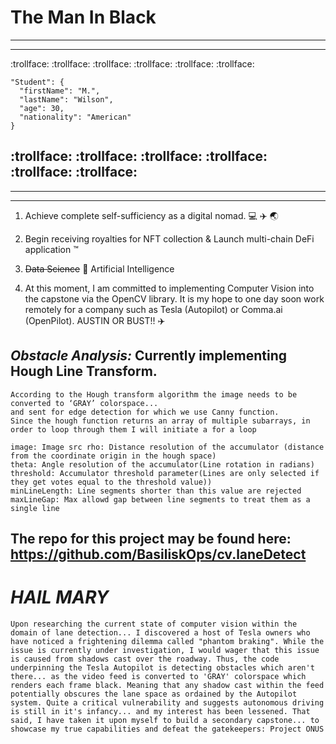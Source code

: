# The Man In Black
---
---
:trollface: :trollface: :trollface: :trollface: :trollface: :trollface: 

```
"Student": {
  "firstName": "M.",
  "lastName": "Wilson",
  "age": 30,
  "nationality": "American"
}
```
:trollface: :trollface: :trollface: :trollface: :trollface: :trollface: 
---
---
---

1. Achieve complete self-sufficiency as a digital nomad. :computer: :airplane: :earth_asia:

2. Begin receiving royalties for NFT collection & Launch multi-chain DeFi application :tm:

3. ~~Data Science~~  :brain: Artificial Intelligence

4. At this moment, I am committed to implementing Computer Vision into the capstone via the OpenCV library. It is my hope to one day soon work remotely for a company such as Tesla (Autopilot) or Comma.ai (OpenPilot). AUSTIN OR BUST!! :airplane:


## *Obstacle Analysis:* Currently implementing Hough Line Transform. 

```
According to the Hough transform algorithm the image needs to be converted to ‘GRAY’ colorspace...
and sent for edge detection for which we use Canny function. 
Since the hough function returns an array of multiple subarrays, in order to loop through them I will initiate a for a loop

image: Image src rho: Distance resolution of the accumulator (distance from the coordinate origin in the hough space)
theta: Angle resolution of the accumulator(Line rotation in radians)
threshold: Accumulator threshold parameter(Lines are only selected if they get votes equal to the threshold value))
minLineLength: Line segments shorter than this value are rejected
maxLineGap: Max allowd gap between line segments to treat them as a single line
```
The repo for this project may be found here: https://github.com/BasiliskOps/cv.laneDetect
---

# *HAIL MARY* 

```
Upon researching the current state of computer vision within the domain of lane detection... I discovered a host of Tesla owners who have noticed a frightening dilemma called "phantom braking". While the issue is currently under investigation, I would wager that this issue is caused from shadows cast over the roadway. Thus, the code underpinning the Tesla Autopilot is detecting obstacles which aren't there... as the video feed is converted to 'GRAY' colorspace which renders each frame black. Meaning that any shadow cast within the feed potentially obscures the lane space as ordained by the Autopilot system. Quite a critical vulnerability and suggests autonomous driving is still in it's infancy... and my interest has been lessened. That said, I have taken it upon myself to build a secondary capstone... to showcase my true capabilities and defeat the gatekeepers: Project ONUS
```
